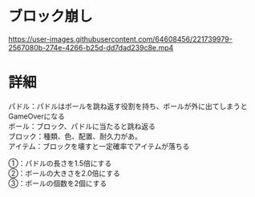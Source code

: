 # ブロック崩し


https://user-images.githubusercontent.com/64608456/221739979-2567080b-274e-4266-b25d-dd7dad239c8e.mp4


# 詳細
パドル：パドルはボールを跳ね返す役割を持ち、ボールが外に出てしまうとGameOverになる</Br>
ボール：ブロック、パドルに当たると跳ね返る</Br>
ブロック：種類、色、配置、耐久力があ。</Br>
アイテム：ブロックを壊すと一定確率でアイテムが落ちる</Br>

①：パドルの長さを1.5倍にする</Br>
②：ボールの大きさを2.0倍にする</Br>
③：ボールの個数を2個にする</Br>
